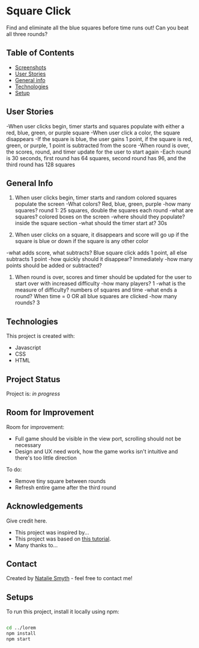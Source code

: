 
# Square Click

Find and eliminate all the blue squares before time runs out! Can you beat all three rounds?

## Table of Contents

* [Screenshots](#screenshots)
* [User Stories](#User-Stories)
* [General info](#general-info)
* [Technologies](#technologies)
* [Setup](#setup)

## User Stories

-When user clicks begin, timer starts and squares populate with either a red, blue, green, or purple square
-When user click a color, the square disappears
-If the square is blue, the user gains 1 point, if the square is red, green, or purple, 1 point is subtracted from the score
-When round is over, the scores, round, and timer update for the user to start again
-Each round is 30 seconds, first round has 64 squares, second round has 96, and the third round has 128 squares

## General Info

1. When user clicks begin, timer starts and random colored squares populate the screen
-What colors? Red, blue, green, purple
-how many squares? round 1: 25 squares, double the squares each round
-what are squares? colored boxes on the screen
-where should they populate? inside the square section
-what should the timer start at? 30s

1. When user clicks on a square, it disappears and score will go up if the square is blue or down if the square is any other color

-what adds score, what subtracts? Blue square click adds 1 point, all else subtracts 1 point
-how quickly should it disappear? Immediately
-how many points should be added or subtracted?

1. When round is over, scores and timer should be updated for the user to start over with increased difficulty
-how many players? 1
-what is the measure of difficulty? numbers of squares and time
-what ends a round? When time = 0 OR all blue squares are clicked
-how many rounds? 3

## Technologies

This project is created with:

* Javascript
* CSS
* HTML

## Project Status

Project is: _in progress_

## Room for Improvement

Room for improvement:

* Full game should be visible in the view port, scrolling should not be necessary
* Design and UX need work, how the game works isn't intuitive and there's too little direction

To do:


* Remove tiny square between rounds
* Refresh entire game after the third round

## Acknowledgements

Give credit here.

* This project was inspired by...
* This project was based on [this tutorial](https://www.example.com).
* Many thanks to...

## Contact

Created by [Natalie Smyth](https://www.nataliesmyth.com/) - feel free to contact me!

<!-- Optional -->
<!-- ## License -->
<!-- This project is open source and available under the [... License](). -->

## Setups

To run this project, install it locally using npm:

```bash

cd ../lorem
npm install
npm start
```
